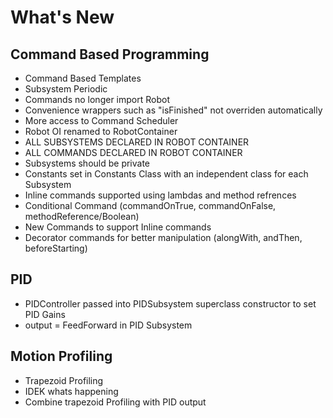 # What's New

## Command Based Programming

* Command Based Templates
* Subsystem Periodic
* Commands no longer import Robot
* Convenience wrappers such as "isFinished" not overriden automatically
* More access to Command Scheduler
* Robot OI renamed to RobotContainer
* ALL SUBSYSTEMS DECLARED IN ROBOT CONTAINER
* ALL COMMANDS DECLARED IN ROBOT CONTAINER
* Subsystems should be private
* Constants set in Constants Class with an independent class for each Subsystem
* Inline commands supported using lambdas and method refrences
* Conditional Command (commandOnTrue, commandOnFalse, methodReference/Boolean)
* New Commands to support Inline commands
* Decorator commands for better manipulation (alongWith, andThen, beforeStarting)

## PID

* PIDController passed into PIDSubsystem superclass constructor to set PID Gains
* output = FeedForward in PID Subsystem

## Motion Profiling

* Trapezoid Profiling
* IDEK whats happening
* Combine trapezoid Profiling with PID output
